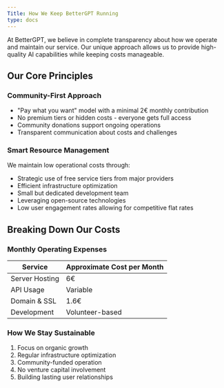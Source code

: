 ```yaml
---
Title: How We Keep BetterGPT Running
type: docs
---
```

At BetterGPT, we believe in complete transparency about how we operate and maintain our service. Our unique approach allows us to provide high-quality AI capabilities while keeping costs manageable.

## Our Core Principles

### Community-First Approach
- "Pay what you want" model with a minimal 2€ monthly contribution
- No premium tiers or hidden costs - everyone gets full access
- Community donations support ongoing operations
- Transparent communication about costs and challenges

### Smart Resource Management
We maintain low operational costs through:
- Strategic use of free service tiers from major providers
- Efficient infrastructure optimization
- Small but dedicated development team
- Leveraging open-source technologies
- Low user engagement rates allowing for competitive flat rates

## Breaking Down Our Costs

### Monthly Operating Expenses
| Service | Approximate Cost per Month |
|---------|-----------------|
| Server Hosting | 6€ |
| API Usage | Variable |
| Domain & SSL | 1.6€ |
| Development | Volunteer-based |

### How We Stay Sustainable
1. Focus on organic growth
2. Regular infrastructure optimization
3. Community-funded operation
4. No venture capital involvement
5. Building lasting user relationships
